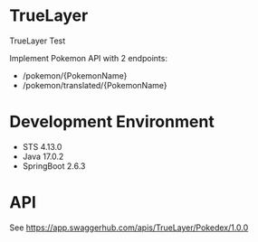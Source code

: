# TrueLayer
TrueLayer Test

Implement Pokemon API with 2 endpoints:
- /pokemon/{PokemonName}
- /pokemon/translated/{PokemonName}

# Development Environment
- STS 4.13.0
- Java 17.0.2
- SpringBoot 2.6.3

# API
See https://app.swaggerhub.com/apis/TrueLayer/Pokedex/1.0.0
